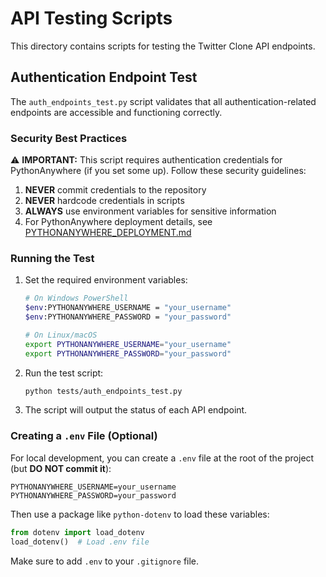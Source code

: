 # API Testing Scripts

This directory contains scripts for testing the Twitter Clone API endpoints.

## Authentication Endpoint Test

The `auth_endpoints_test.py` script validates that all authentication-related endpoints are accessible and functioning correctly.

### Security Best Practices

⚠️ **IMPORTANT:** This script requires authentication credentials for PythonAnywhere (if you set some up). Follow these security guidelines:

1. **NEVER** commit credentials to the repository
2. **NEVER** hardcode credentials in scripts
3. **ALWAYS** use environment variables for sensitive information
4. For PythonAnywhere deployment details, see [PYTHONANYWHERE_DEPLOYMENT.md](../PYTHONANYWHERE_DEPLOYMENT.md)

### Running the Test

1. Set the required environment variables:

   ```bash
   # On Windows PowerShell
   $env:PYTHONANYWHERE_USERNAME = "your_username"
   $env:PYTHONANYWHERE_PASSWORD = "your_password"
   
   # On Linux/macOS
   export PYTHONANYWHERE_USERNAME="your_username"
   export PYTHONANYWHERE_PASSWORD="your_password"
   ```

2. Run the test script:

   ```bash
   python tests/auth_endpoints_test.py
   ```

3. The script will output the status of each API endpoint.

### Creating a `.env` File (Optional)

For local development, you can create a `.env` file at the root of the project (but **DO NOT commit it**):

```
PYTHONANYWHERE_USERNAME=your_username
PYTHONANYWHERE_PASSWORD=your_password
```

Then use a package like `python-dotenv` to load these variables:

```python
from dotenv import load_dotenv
load_dotenv()  # Load .env file
```

Make sure to add `.env` to your `.gitignore` file. 